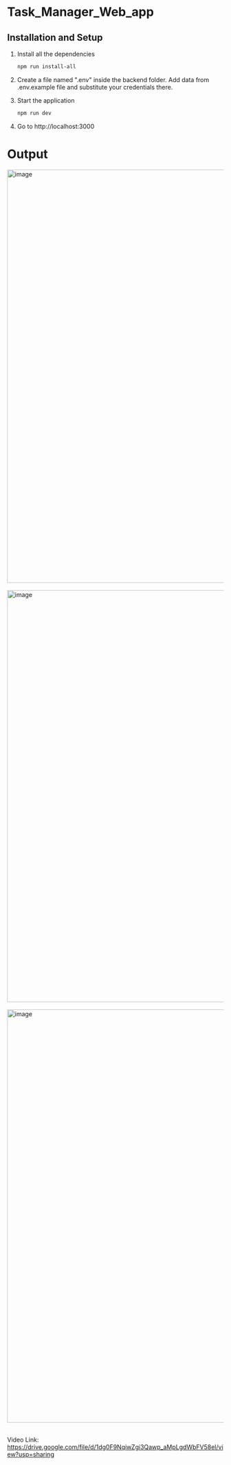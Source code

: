 # Task_Manager_Web_app

## Installation and Setup

1. Install all the dependencies

   ```sh
   npm run install-all
   ```

2. Create a file named ".env" inside the backend folder. Add data from .env.example file and substitute your credentials there.

3. Start the application

   ```sh
   npm run dev
   ```

4. Go to http://localhost:3000

# Output


<img width="959" alt="image" src="https://github.com/Somesh-008/Task_Manager_Web_app/assets/125235403/d3f6b514-3ec6-40c4-8530-9ff86755e6cf">
<br>
<br>
<img width="956" alt="image" src="https://github.com/Somesh-008/Task_Manager_Web_app/assets/125235403/51399f39-c3f1-484b-9473-15fdfc6a89b7">
<br>
<br>
<img width="959" alt="image" src="https://github.com/Somesh-008/Task_Manager_Web_app/assets/125235403/31171e1c-9de3-454a-bd0e-afaaddb3e3f7">
<br>
<br>

Video Link: https://drive.google.com/file/d/1dg0F9NqiwZgi3Qawp_aMpLgdWbFV58el/view?usp=sharing
